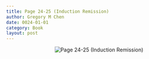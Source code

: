 ```yaml
---
title: Page 24-25 (Induction Remission)
author: Gregory M Chen
date: 0024-01-01
category: Book
layout: post
---
```


<p style="text-align:center;"><img src="{{site.baseurl}}/assets/Graphics_v3.2/Page24-25_Induction-Remission.png" alt="Page 24-25 (Induction Remission)" style="max-height: calc(100vh - 50px);"/></p>
